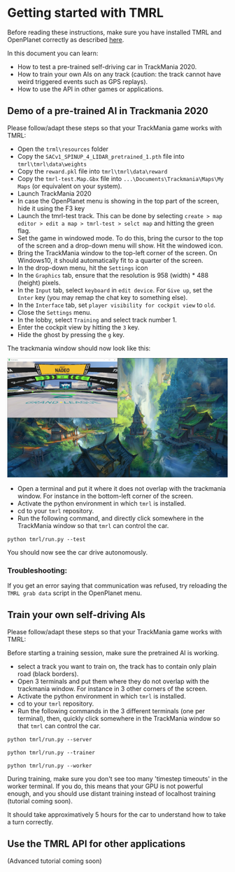 # Getting started with TMRL

Before reading these instructions, make sure you have installed TMRL and OpenPlanet correctly as described [here](docs/Install.md).

In this document you can learn:
- How to test a pre-trained self-driving car in TrackMania 2020.
- How to train your own AIs on any track (caution: the track cannot have weird triggered events such as GPS replays).
- How to use the API in other games or applications.

## Demo of a pre-trained AI in Trackmania 2020

Please follow/adapt these steps so that your TrackMania game works with TMRL:

- Open the `trml\resources` folder
- Copy the `SACv1_SPINUP_4_LIDAR_pretrained_1.pth` file into `tmrl\tmrl\data\weights`
- Copy the `reward.pkl` file into `tmrl\tmrl\data\reward`
- Copy the `tmrl-test.Map.Gbx` file into `...\Documents\Trackmania\Maps\My Maps` (or equivalent on your system).
- Launch TrackMania 2020
- In case the OpenPlanet menu is showing in the top part of the screen, hide it using the F3 key
- Launch the tmrl-test track. This can be done by selecting `create > map editor > edit a map > tmrl-test > selct map` and hitting the green flag.
- Set the game in windowed mode. To do this, bring the cursor to the top of the screen and a drop-down menu will show. Hit the windowed icon.
- Bring the TrackMania window to the top-left corner of the screen. On Windows10, it should automatically fit to a quarter of the screen.
- In the drop-down menu, hit the `Settings` icon
- In the `Graphics` tab, ensure that the resolution is 958 (width) * 488 (height) pixels.
- In the `Input` tab, select `keyboard` in `edit device`. For `Give up`, set the `Enter` key (you may remap the chat key to something else).
- In the `Interface` tab, set `player visibility for cockpit view` to `old`.
- Close the `Settings` menu.
- In the lobby, select `Training` and select track number 1.
- Enter the cockpit view by hitting the `3` key.
- Hide the ghost by pressing the `g` key.

The trackmania window should now look like this:

![screenshot1](img/screenshot1.PNG)

- Open a terminal and put it where it does not overlap with the trackmania window.
For instance in the bottom-left corner of the screen.
- Activate the python environment in which `tmrl` is installed.
- cd to your `tmrl` repository.
- Run the following command, and directly click somewhere in the TrackMania window so that `tmrl` can control the car.
```shell
python tmrl/run.py --test
```

You should now see the car drive autonomously.

### Troubleshooting:
If you get an error saying that communication was refused, try reloading the `TMRL grab data` script in the OpenPlanet menu.


## Train your own self-driving AIs

Please follow/adapt these steps so that your TrackMania game works with TMRL:

Before starting a training session, make sure the pretrained AI is working.

- select a track you want to train on, the track has to contain only plain road (black borders).
- Open 3 terminals and put them where they do not overlap with the trackmania window.
For instance in 3 other corners of the screen.
- Activate the python environment in which `tmrl` is installed.
- cd to your `tmrl` repository.
- Run the following commands in the 3 different terminals (one per terminal), then, quickly click somewhere in the TrackMania window so that `tmrl` can control the car.
```shell
python tmrl/run.py --server
```
```shell
python tmrl/run.py --trainer
```
```shell
python tmrl/run.py --worker
```

During training, make sure you don't see too many 'timestep timeouts' in the worker terminal.
If you do, this means that your GPU is not powerful enough, and you should use distant training instead of localhost training (tutorial coming soon).

It should take approximatively 5 hours for the car to understand how to take a turn correctly.

## Use the TMRL API for other applications

(Advanced tutorial coming soon)


